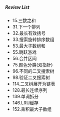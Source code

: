 ##### Review List
- 15.三数之和
- 31.下一个排列
- 32.最长有效括号
- 33.搜索旋转排序数组
- 53.最大子数组和
- 55.跳跃游戏
- 56.合并区间
- 75.颜色分类(双指针)
- 96.不同的二叉搜索树
- 98.验证二叉搜索树
- 114.二叉树展开为链表
- 128.最长连续序列
- 139.单词拆分
- 146.LRU缓存
- 152.乘积最大子数组